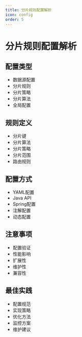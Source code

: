 ```yaml
---
title: 分片规则配置解析
icon: config
order: 5
---
```


# 分片规则配置解析

## 配置类型
- 数据源配置
- 分片规则
- 分片策略
- 分片算法
- 全局配置

## 规则定义
- 分片键
- 分片算法
- 分片策略
- 分片范围
- 路由规则

## 配置方式
- YAML配置
- Java API
- Spring配置
- 注解配置
- 动态配置

## 注意事项
- 配置验证
- 性能影响
- 扩展性
- 维护性
- 兼容性

## 最佳实践
- 配置规范
- 实现策略
- 优化方法
- 监控方案
- 维护建议
